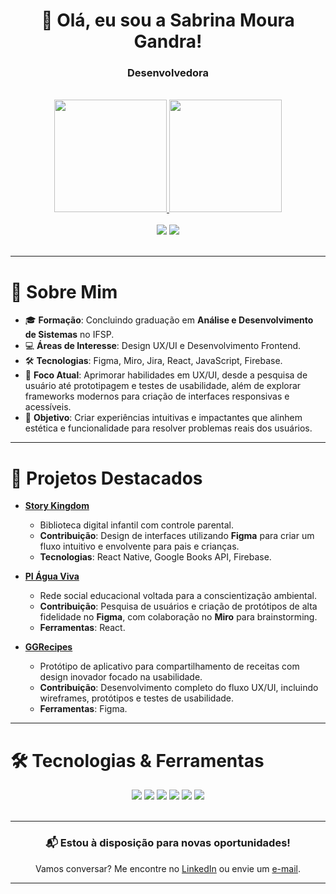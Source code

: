 <div align="center">
  <h1>👋 Olá, eu sou a Sabrina Moura Gandra!</h1>
  <h3>Desenvolvedora</h3>
</div>

<br/>

<div align="center">
  <a href="https://github.com/Brinamg">
    <img height="180em" src="https://github-readme-stats.vercel.app/api?username=Brinamg&show_icons=true&theme=react&include_all_commits=true&count_private=true"/>
    <img height="180em" src="https://github-readme-stats.vercel.app/api/top-langs/?username=Brinamg&layout=compact&langs_count=7&theme=react"/>
  </a>
</div>  

<br/>

<div align="center">
  <a href="https://www.linkedin.com/in/sabrinamouragandra/" target="_blank"><img src="https://img.shields.io/badge/-LinkedIn-%230077B5?style=for-the-badge&logo=linkedin&logoColor=white" target="_blank"></a> 
  <a href = "mailto:smouragandra@gmail.com"><img src="https://img.shields.io/badge/-Gmail-%23333?style=for-the-badge&logo=gmail&logoColor=white" target="_blank"></a>
</div>

<br/>

---

# 🚀 Sobre Mim

- 🎓 **Formação**: Concluindo graduação em **Análise e Desenvolvimento de Sistemas** no IFSP.  
- 💻 **Áreas de Interesse**: Design UX/UI e Desenvolvimento Frontend.  
- 🛠 **Tecnologias**: Figma, Miro, Jira, React, JavaScript, Firebase.  
- 🌱 **Foco Atual**: Aprimorar habilidades em UX/UI, desde a pesquisa de usuário até prototipagem e testes de usabilidade, além de explorar frameworks modernos para criação de interfaces responsivas e acessíveis.  
- 🎯 **Objetivo**: Criar experiências intuitivas e impactantes que alinhem estética e funcionalidade para resolver problemas reais dos usuários.  

---

# 💼 Projetos Destacados

- **[Story Kingdom](https://github.com/Brinamg/StoryKingdom-TCC-IFSP)**  
  - Biblioteca digital infantil com controle parental.  
  - **Contribuição**: Design de interfaces utilizando **Figma** para criar um fluxo intuitivo e envolvente para pais e crianças.  
  - **Tecnologias**: React Native, Google Books API, Firebase.  

- **[PI Água Viva](https://github.com/PIAguaViva)**  
  - Rede social educacional voltada para a conscientização ambiental.  
  - **Contribuição**: Pesquisa de usuários e criação de protótipos de alta fidelidade no **Figma**, com colaboração no **Miro** para brainstorming.  
  - **Ferramentas**: React.  

- **[GGRecipes](https://www.figma.com/file/Z9sxWefuQuQKQOKYz4xDKI/GGRecipes?node-id=0%3A1&t=77lw7cIlfMGzvG9o-1)**  
  - Protótipo de aplicativo para compartilhamento de receitas com design inovador focado na usabilidade.  
  - **Contribuição**: Desenvolvimento completo do fluxo UX/UI, incluindo wireframes, protótipos e testes de usabilidade.  
  - **Ferramentas**: Figma. 

---

# 🛠 Tecnologias & Ferramentas

<div align="center">
  <img src="https://img.shields.io/badge/-Figma-F24E1E?style=for-the-badge&logo=figma&logoColor=white" />
  <img src="https://img.shields.io/badge/-Miro-050038?style=for-the-badge&logo=miro&logoColor=white" />
  <img src="https://img.shields.io/badge/-Jira-0052CC?style=for-the-badge&logo=jira&logoColor=white" />
  <img src="https://img.shields.io/badge/-React-61DAFB?style=for-the-badge&logo=react&logoColor=black" />
  <img src="https://img.shields.io/badge/-JavaScript-F7DF1E?style=for-the-badge&logo=javascript&logoColor=black" />
  <img src="https://img.shields.io/badge/-Firebase-FFCA28?style=for-the-badge&logo=firebase&logoColor=black" />
</div>

<br/>

---

<div align="center">
  <h3>📬 Estou à disposição para novas oportunidades!</h3>
  <p>Vamos conversar? Me encontre no <a href="https://www.linkedin.com/in/sabrinamouragandra/" target="_blank">LinkedIn</a> ou envie um <a href="mailto:smouragandra@gmail.com">e-mail</a>.</p>
</div>

---
